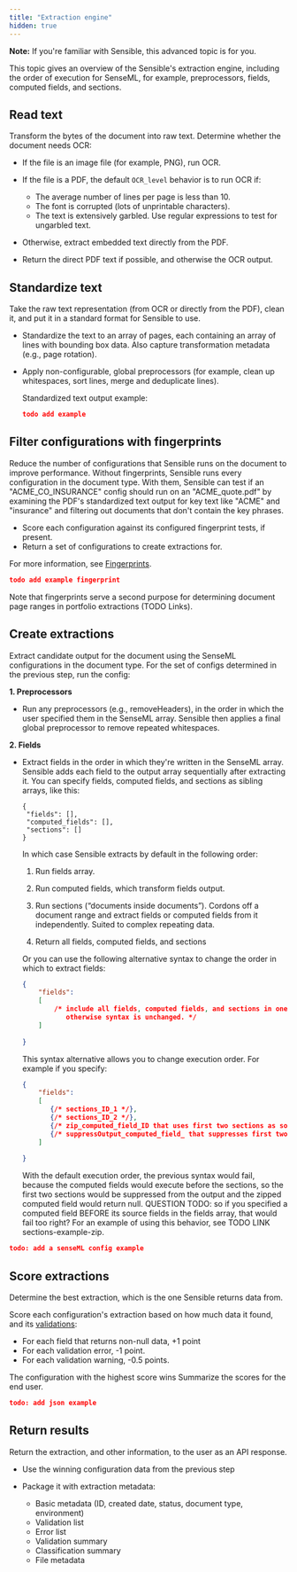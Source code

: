 ```yaml
---
title: "Extraction engine"
hidden: true
---
```


**Note:** If you're familiar with Sensible, this advanced topic is for you. 

This topic gives an overview of the Sensible's extraction engine, including the order of execution for SenseML, for example, preprocessors, fields, computed fields, and sections.

Read text
---

Transform the bytes of the document into raw text. Determine whether the document needs OCR:

- If the file is an image file (for example, PNG), run OCR.

- If the file is a PDF, the default `OCR_level` behavior is to run OCR if: 
  - The average number of lines per page is less than 10.
  - The font is corrupted (lots of unprintable characters).
  - The text is extensively garbled. Use regular expressions to test for ungarbled text.

- Otherwise, extract embedded text directly from the PDF.

- Return the direct PDF text if possible, and otherwise the OCR output.

Standardize text
----

Take the raw text representation (from OCR or directly from the PDF), clean it, and put it in a standard format for Sensible to use.

- Standardize the text to an array of pages, each containing an array of lines with bounding box data. Also capture transformation metadata (e.g., page rotation).

- Apply non-configurable, global preprocessors (for example, clean up whitespaces, sort lines, merge and deduplicate lines).

  Standardized text output example:

  ```json
  todo add example
  ```

  

Filter configurations with fingerprints
----

Reduce the number of configurations that Sensible runs on the document to improve performance. Without fingerprints, Sensible runs every configuration in the document type. With them, Sensible can test if an "ACME_CO_INSURANCE" config should run on an "ACME_quote.pdf" by examining the PDF's standardized text output for key text like "ACME" and "insurance" and filtering out documents that don't contain the key phrases. 

- Score each configuration against its configured fingerprint tests, if present.  
- Return a set of configurations to create extractions for.

For more information, see [Fingerprints](doc:fingerprint).

```json
todo add example fingerprint
```

Note that fingerprints serve a second purpose for determining document page ranges in portfolio extractions (TODO Links).

Create extractions
----

Extract candidate output for the document using the SenseML configurations in the document type. For the set of configs determined in the previous step, run the config:

**1. Preprocessors**

- Run any preprocessors (e.g., removeHeaders), in the order in which the user specified them in the SenseML array. Sensible then applies a final global preprocessor to remove repeated whitespaces. 

**2. Fields**

- Extract fields in the order in which they're written in the SenseML array.  Sensible adds each field to the output array sequentially after extracting it. You can specify fields, computed fields, and sections as sibling arrays, like this:

  ```
  {
   "fields": [],
   "computed_fields": [],
   "sections": []
  }
  ```

  In which case Sensible extracts by default in the following order: 

  1. Run fields array.
  2. Run computed fields, which transform fields output.
  3. Run sections (“documents inside documents”). Cordons off a document range and extract fields or computed fields from it independently. Suited to complex repeating data.

  4. Return all fields, computed fields, and sections

  

  Or you can use the following alternative syntax to change the order in which to extract fields:

  ```json
  {
      "fields": 
      [
          /* include all fields, computed fields, and sections in one array. Add "type": "sections" to section group field IDs,
             otherwise syntax is unchanged. */
      ]
      
  }
  ```

  This syntax alternative allows you to change execution order. For example if you specify:

  

  ````json
  {
      "fields": 
      [
         {/* sections_ID_1 */},
         {/* sections_ID_2 */},
         {/* zip_computed_field_ID that uses first two sections as sources */}, 
         {/* suppressOutput_computed_field_ that suppresses first two source sections for cleaner outpu */} 
      ]
      
  }
  ````

  

   With the default execution order, the previous syntax would fail, because the computed fields would execute before the sections, so the first two sections would be suppressed from the output and the zipped computed field would return null.  QUESTION TODO: so if you specified a computed field BEFORE its source fields in the fields array, that would fail too right?  For an example of using this behavior, see TODO LINK sections-example-zip.



```json
todo: add a senseML config example
```



Score extractions
---

Determine the best extraction, which is the one Sensible returns data from.

Score each configuration's extraction based on how much data it found, and its [validations](doc:validate-extractions):

- For each field that returns non-null data, +1 point
- For each validation error, -1 point.
- For each validation warning, -0.5 points.

The configuration with the highest score wins
Summarize the scores for the end user.

```json
todo: add json example
```




Return results
----

Return the extraction, and other information, to the user as an API response. 

- Use the winning configuration data from the previous step

- Package it with extraction metadata:
  -  Basic metadata (ID, created date, status, document type, environment)
  - Validation list
  - Error list
  - Validation summary
  - Classification summary
  - File metadata

